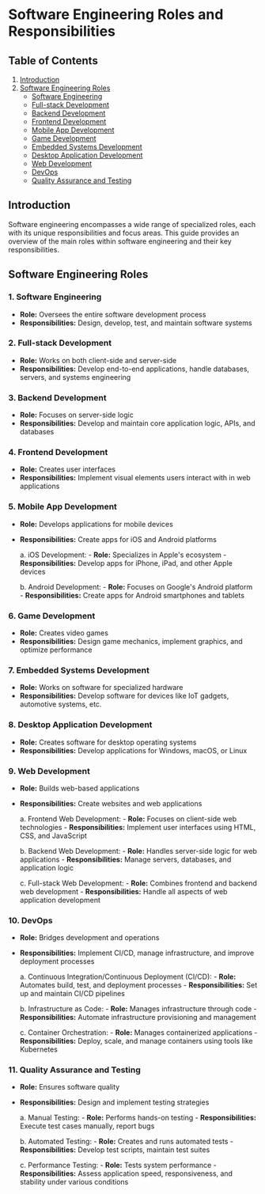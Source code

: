 # Software Engineering Roles and Responsibilities

## Table of Contents
1. [Introduction](#introduction)
2. [Software Engineering Roles](#software-engineering-roles)
   - [Software Engineering](#1-software-engineering)
   - [Full-stack Development](#2-full-stack-development)
   - [Backend Development](#3-backend-development)
   - [Frontend Development](#4-frontend-development)
   - [Mobile App Development](#5-mobile-app-development)
   - [Game Development](#6-game-development)
   - [Embedded Systems Development](#7-embedded-systems-development)
   - [Desktop Application Development](#8-desktop-application-development)
   - [Web Development](#9-web-development)
   - [DevOps](#10-devops)
   - [Quality Assurance and Testing](#11-quality-assurance-and-testing)

## Introduction

Software engineering encompasses a wide range of specialized roles, each with its unique responsibilities and focus areas. This guide provides an overview of the main roles within software engineering and their key responsibilities.

## Software Engineering Roles

### 1. Software Engineering
- **Role:** Oversees the entire software development process
- **Responsibilities:** Design, develop, test, and maintain software systems

### 2. Full-stack Development
- **Role:** Works on both client-side and server-side
- **Responsibilities:** Develop end-to-end applications, handle databases, servers, and systems engineering

### 3. Backend Development
- **Role:** Focuses on server-side logic
- **Responsibilities:** Develop and maintain core application logic, APIs, and databases

### 4. Frontend Development
- **Role:** Creates user interfaces
- **Responsibilities:** Implement visual elements users interact with in web applications

### 5. Mobile App Development
- **Role:** Develops applications for mobile devices
- **Responsibilities:** Create apps for iOS and Android platforms

   a. iOS Development:
      - **Role:** Specializes in Apple's ecosystem
      - **Responsibilities:** Develop apps for iPhone, iPad, and other Apple devices

   b. Android Development:
      - **Role:** Focuses on Google's Android platform
      - **Responsibilities:** Create apps for Android smartphones and tablets

### 6. Game Development
- **Role:** Creates video games
- **Responsibilities:** Design game mechanics, implement graphics, and optimize performance

### 7. Embedded Systems Development
- **Role:** Works on software for specialized hardware
- **Responsibilities:** Develop software for devices like IoT gadgets, automotive systems, etc.

### 8. Desktop Application Development
- **Role:** Creates software for desktop operating systems
- **Responsibilities:** Develop applications for Windows, macOS, or Linux

### 9. Web Development
- **Role:** Builds web-based applications
- **Responsibilities:** Create websites and web applications

   a. Frontend Web Development:
      - **Role:** Focuses on client-side web technologies
      - **Responsibilities:** Implement user interfaces using HTML, CSS, and JavaScript

   b. Backend Web Development:
      - **Role:** Handles server-side logic for web applications
      - **Responsibilities:** Manage servers, databases, and application logic

   c. Full-stack Web Development:
      - **Role:** Combines frontend and backend web development
      - **Responsibilities:** Handle all aspects of web application development

### 10. DevOps
- **Role:** Bridges development and operations
- **Responsibilities:** Implement CI/CD, manage infrastructure, and improve deployment processes

   a. Continuous Integration/Continuous Deployment (CI/CD):
      - **Role:** Automates build, test, and deployment processes
      - **Responsibilities:** Set up and maintain CI/CD pipelines

   b. Infrastructure as Code:
      - **Role:** Manages infrastructure through code
      - **Responsibilities:** Automate infrastructure provisioning and management

   c. Container Orchestration:
      - **Role:** Manages containerized applications
      - **Responsibilities:** Deploy, scale, and manage containers using tools like Kubernetes

### 11. Quality Assurance and Testing
- **Role:** Ensures software quality
- **Responsibilities:** Design and implement testing strategies

   a. Manual Testing:
      - **Role:** Performs hands-on testing
      - **Responsibilities:** Execute test cases manually, report bugs

   b. Automated Testing:
      - **Role:** Creates and runs automated tests
      - **Responsibilities:** Develop test scripts, maintain test suites

   c. Performance Testing:
      - **Role:** Tests system performance
      - **Responsibilities:** Assess application speed, responsiveness, and stability under various conditions